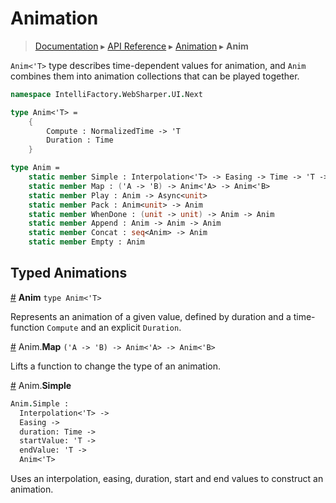 # Animation
> [Documentation](../README.md) ▸ [API Reference](API.md) ▸ [Animation](Animation.md) ▸ **Anim**

`Anim<'T>` type describes time-dependent values for animation, and `Anim` combines them
into animation collections that can be played together.

```fsharp
namespace IntelliFactory.WebSharper.UI.Next

type Anim<'T> =
    {
        Compute : NormalizedTime -> 'T
        Duration : Time
    }

type Anim =
    static member Simple : Interpolation<'T> -> Easing -> Time -> 'T -> 'T -> Anim<'T>
    static member Map : ('A -> 'B) -> Anim<'A> -> Anim<'B>
    static member Play : Anim -> Async<unit>
    static member Pack : Anim<unit> -> Anim
    static member WhenDone : (unit -> unit) -> Anim -> Anim
    static member Append : Anim -> Anim -> Anim
    static member Concat : seq<Anim> -> Anim
    static member Empty : Anim
```

## Typed Animations

<a name="Anim" href="Anim">#</a> **Anim** `type Anim<'T>`

Represents an animation of a given value, defined by duration and a time-function `Compute`
and an explicit `Duration`.

<a name="Map" href="#Map">#</a> Anim.**Map** `('A -> 'B) -> Anim<'A> -> Anim<'B>`

Lifts a function to change the type of an animation.

<a name="Simple" href="#Simple">#</a> Anim.**Simple**

```fsharp
Anim.Simple :
  Interpolation<'T> ->
  Easing ->
  duration: Time ->
  startValue: 'T ->
  endValue: 'T ->
  Anim<'T>
```

Uses an interpolation, easing, duration, start and end values to construct an animation.




